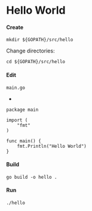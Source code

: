 # Hello World

#### Create

    mkdir ${GOPATH}/src/hello

Change directories:

    cd ${GOPATH}/src/hello

#### Edit

    main.go

-

	package main

	import (
		"fmt"
	)

	func main() {
		fmt.Println("Hello World")
	}

#### Build

    go build -o hello .

#### Run

    ./hello
